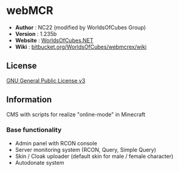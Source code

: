 # webMCR

 - **Author** : NC22 (modified by WorldsOfCubes Group)
 - **Version** : 1.235b
 - **Website** : [WorldsOfCubes.NET](http://WorldsOfCubes.NET)
 - **Wiki** : [bitbucket.org/WorldsOfCubes/webmcrex/wiki](http://bitbucket.org/WorldsOfCubes/webmcrex/wiki)

## License 

 [GNU General Public License v3](http://www.gnu.org/licenses/gpl.html) 
 
## Information

 CMS with scripts for realize "online-mode" in Minecraft

### Base functionality

 - Admin panel with RCON console
 - Server monitoring system (RCON, Query, Simple Query)
 - Skin / Cloak uploader (default skin for male / female character)
 - Autodonate system